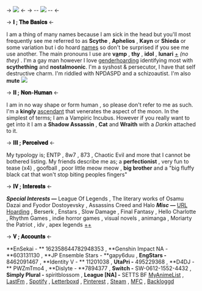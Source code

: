 -> ![](https://media.discordapp.net/attachments/852294159770451991/1063779549512486952/Untitled30_20230114105850.png) <-
-> -- ![](https://media.discordapp.net/attachments/1062962453723480175/1063559959759028265/download-1.gif) -- <-

-> **𝐈 ; 𝐓𝐡𝐞 𝐁𝐚𝐬𝐢𝐜𝐬** <-

I am a thing of many names because I am sick in the head but you'll most frequently see me referred to as **Scythe** , **Aphelios** , **Kayn** or **Shieda** or some variation but i do hoard [names](https://rentry.co/moonlightvigil) so don't be surprised if you see me use another. The main pronouns I use are **v[a](https://pronouny.xyz/u/sett)mp** , **thy** , **idol** , **lunari** [+](https://en.pronouns.page/@ruinedking) *(no they)* . I'm a gay man however I love [genderhoarding](https://listography.com/catboygender) identifying most with **scythething** and **nostalmoonic**. I'm a syshost & persecutor, I have that self destructive charm. I'm riddled with NPDASPD and a schizoautist. I'm also **mute** ![](https://media.discordapp.net/attachments/1062962453723480175/1063267936581713981/Tumblr_l_928486627877268.gif)

-> **𝐈𝐈 ; 𝐍𝐨𝐧-𝐇𝐮𝐦𝐚𝐧** <-

I am in no way shape or form human , so please don't refer to me as such. I'm a **kingly** [ascendant](https://leagueoflegends.fandom.com/wiki/Lunari) that venerates the aspect of the moon. In the simplest of terms; I am a Vampiric Incubus. However if you really want to get into it I am a **Shadow Assassin** , **Cat** and **Wraith** with a *Darkin* attached to it.

-> **𝐈𝐈𝐈 ; 𝐏𝐞𝐫𝐜𝐞𝐢𝐯𝐞𝐝** <-

My typology is; ENTP , 8w7 , 873 , Chaotic Evil and more that I cannot be bothered listing. My friends describe me as; a **perfectionist** , very fun to tease (x4) , goofball , poor little meow meow , **big brother** and a "big fluffy black cat that won't stop biting peoples fingers"

-> **𝐈𝐕 ; 𝐈𝐧𝐭𝐞𝐫𝐞𝐬𝐭𝐬** <-

***Special Interests —*** League Of Legends , The literary works of Osamu Dazai and Fyodor Dostoyevsky , Assassins Creed and Halo
***Misc —*** [URL Hoarding](https://rentry.co/truthdragon) , Berserk , Enstars , Slow Damage , Final Fantasy , Hello Charlotte , Rhythm Games , indie horror games , visual novels , animanga , Moriarty the Patriot , idv , apex legends +͟+͟

-> **𝐕 ; 𝐀𝐜𝐜𝐨𝐮𝐧𝐭𝐬** <-

**EnSekai - ** 162358644782948353 , **Genshin Impact NA - **603131130 , **JP Ensemble Stars - **gapy6duu , **EngStars -** 8462091467 , 
**Identity V - ** 11201038 , **UtaPri -** 495229368 , **D4DJ - ** PWZmTmo4 , **Dislyte - **7894377 , **Switch -** SW-0612-1552-4432 , **Simply Plural -** spiritblossom , **League [NA] -** SETTS BF [MyAnimeList](https://myanimelist.net/profile/undeadrei) , [LastFm](https://www.last.fm/user/noctislucian) , [Spotify](https://open.spotify.com/user/mairwen1111?si=uuBBV_wZRNeYA853pz4FPw) , [Letterboxd](https://letterboxd.com/technoblade/) , [Pinterest](https://pin.it/VFG0g5F) , [Steam](https://steamcommunity.com/id/settphel/) , [MFC](https://myfigurecollection.net/profile/technoblade) , [Backloggd](https://www.backloggd.com/u/reisakuma/)